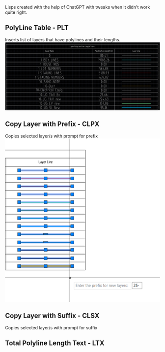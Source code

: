 Lisps created with the help of ChatGPT with tweaks when it didn't work quite right.

## PolyLine Table - PLT

Inserts list of layers that have polylines and their lengths.
![alt text](image.png)
## Copy Layer with Prefix - CLPX

Copies selected layer/s with prompt for prefix
![alt text](image-1.png)
## Copy Layer with Suffix - CLSX

Copies selected layer/s with prompt for suffix

## Total Polyline Length Text - LTX